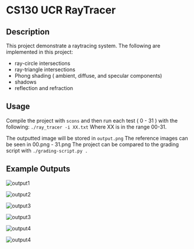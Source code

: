 # CS130 UCR RayTracer

## Description

This project demonstrate a raytracing system. The following are implemented in this project:
- ray-circle intersections
- ray-triangle intersections
- Phong shading ( ambient, diffuse, and specular components)
- shadows
- reflection and refraction

## Usage

Compile the project with `scons` and then run each test ( 0 - 31 ) with the following:
`./ray_tracer -i XX.txt`
Where XX is in the range 00-31.

The outputted image will be stored in `output.png`
The reference images can be seen in 00.png - 31.png
The project can be compared to the grading script with `./grading-script.py .`

## Example Outputs
![output1](https://github.com/DishonJordan/RayTracer/blob/master/03.png)

![output2](https://github.com/DishonJordan/RayTracer/blob/master/12.png)

![output3](https://github.com/DishonJordan/RayTracer/blob/master/18.png)

![output3](https://github.com/DishonJordan/RayTracer/blob/master/20.png)

![output4](https://github.com/DishonJordan/RayTracer/blob/master/25.png)

![output4](https://github.com/DishonJordan/RayTracer/blob/master/27.png)


